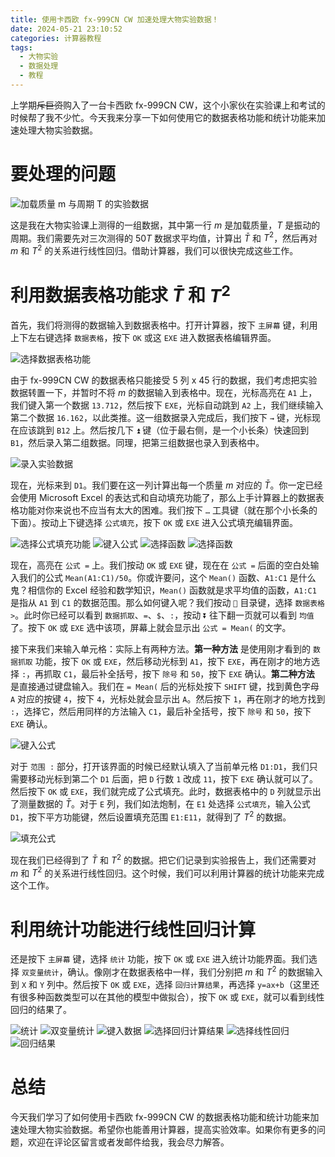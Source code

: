 ```yaml
---
title: 使用卡西欧 fx-999CN CW 加速处理大物实验数据！
date: 2024-05-21 23:10:52
categories: 计算器教程
tags:
  - 大物实验
  - 数据处理
  - 教程
---
```


上学期~~斥巨资~~购入了一台卡西欧 fx-999CN CW，这个小家伙在实验课上和考试的时候帮了我不少忙。今天我来分享一下如何使用它的数据表格功能和统计功能来加速处理大物实验数据。

# 要处理的问题
![加载质量 $m$ 与周期 $T$ 的实验数据](/img/casio-1/capture.png)

这是我在大物实验课上测得的一组数据，其中第一行 $m$ 是加载质量，$T$ 是振动的周期。我们需要先对三次测得的 $50T$ 数据求平均值，计算出 $\bar{T}$ 和 $T^2$，然后再对 $m$ 和 $T^2$ 的关系进行线性回归。借助计算器，我们可以很快完成这些工作。

# 利用数据表格功能求 $\bar{T}$ 和 $T^2$
首先，我们将测得的数据输入到数据表格中。打开计算器，按下 `主屏幕` 键，利用上下左右键选择 `数据表格`，按下 `OK` 或这 `EXE` 进入数据表格编辑界面。

![选择数据表格功能](/img/casio-1/0.jpeg)

由于 fx-999CN CW 的数据表格只能接受 5 列 x 45 行的数据，我们考虑把实验数据转置一下，并暂时不将 $m$ 的数据输入到表格中。现在，光标高亮在 `A1` 上，我们键入第一个数据 `13.712`，然后按下 `EXE`，光标自动跳到 `A2` 上，我们继续输入第二个数据 `16.162`，以此类推。这一组数据录入完成后，我们按下 `→` 键，光标现在应该跳到 `B12` 上。然后按几下 `⏫️` 键（位于最右侧，是一个小长条）快速回到 `B1`，然后录入第二组数据。同理，把第三组数据也录入到表格中。

![录入实验数据](/img/casio-1/1.jpeg)

现在，光标来到 `D1`。我们要在这一列计算出每一个质量 $m$ 对应的 $\bar{T}$。你一定已经会使用 Microsoft Excel 的表达式和自动填充功能了，那么上手计算器上的数据表格功能对你来说也不应当有太大的困难。我们按下 `…` 工具键（就在那个小长条的下面）。按动上下键选择 `公式填充`，按下 `OK` 或 `EXE` 进入公式填充编辑界面。

![选择公式填充功能](/img/casio-1/2.jpeg)
![键入公式](/img/casio-1/5.jpeg)
![选择函数](/img/casio-1/4.jpeg)
![选择函数](/img/casio-1/3.jpeg)

现在，高亮在 `公式 =` 上。我们按动 `OK` 或 `EXE` 键，现在在 `公式 =` 后面的空白处输入我们的公式 `Mean(A1:C1)/50`。你或许要问，这个 `Mean()` 函数、`A1:C1` 是什么鬼？相信你的 Excel 经验和数学知识，`Mean()` 函数就是求平均值的函数，`A1:C1` 是指从 `A1` 到 `C1` 的数据范围。那么如何键入呢？我们按动 `📖` 目录键，选择 `数据表格 >`。此时你已经可以看到 `数据抓取`、`=`、`$`、`:`，按动 `⏬️` 往下翻一页就可以看到 `均值` 了。按下 `OK` 或 `EXE` 选中该项，屏幕上就会显示出 `公式 = Mean(` 的文字。

接下来我们来输入单元格：实际上有两种方法。**第一种方法** 是使用刚才看到的 `数据抓取` 功能，按下 `OK` 或 `EXE`，然后移动光标到 `A1`，按下 `EXE`，再在刚才的地方选择 `:`，再抓取 `C1`，最后补全括号，按下 `除号` 和 `50`，按下 `EXE` 确认。**第二种方法** 是直接通过键盘输入。我们在 `= Mean(` 后的光标处按下 `SHIFT` 键，找到黄色字母 `A` 对应的按键 `4`，按下 `4`，光标处就会显示出 `A`。然后按下 `1`，再在刚才的地方找到 `:`，选择它，然后用同样的方法输入 `C1`，最后补全括号，按下 `除号` 和 `50`，按下 `EXE` 确认。

![键入公式](/img/casio-1/5.jpeg)

对于 `范围 :` 部分，打开该界面的时候已经默认填入了当前单元格 `D1:D1`，我们只需要移动光标到第二个 `D1` 后面，把 `D` 行数 `1` 改成 `11`，按下 `EXE` 确认就可以了。然后按下 `OK` 或 `EXE`，我们就完成了公式填充。此时，数据表格中的 `D` 列就显示出了测量数据的 $\bar{T}$。对于 `E` 列，我们如法炮制，在 `E1` 处选择 `公式填充`，输入公式 `D1`，按下平方功能键，然后设置填充范围 `E1:E11`，就得到了 $T^2$ 的数据。

![填充公式](/img/casio-1/7.jpeg)

现在我们已经得到了 $\bar{T}$ 和 $T^2$ 的数据。把它们记录到实验报告上，我们还需要对 $m$ 和 $T^2$ 的关系进行线性回归。这个时候，我们可以利用计算器的统计功能来完成这个工作。

# 利用统计功能进行线性回归计算

还是按下 `主屏幕` 键，选择 `统计` 功能，按下 `OK` 或 `EXE` 进入统计功能界面。我们选择 `双变量统计`，确认。像刚才在数据表格中一样，我们分别把 $m$ 和 $T^2$ 的数据输入到 `X` 和 `Y` 列中。然后按下 `OK` 或 `EXE`，选择 `回归计算结果`，再选择 `y=ax+b`（这里还有很多种函数类型可以在其他的模型中做拟合），按下 `OK` 或 `EXE`，就可以看到线性回归的结果了。

![统计](/img/casio-1/8.jpeg)
![双变量统计](/img/casio-1/9.jpeg)
![键入数据](/img/casio-1/10.jpeg)
![选择回归计算结果](/img/casio-1/11.jpeg)
![选择线性回归](/img/casio-1/12.jpeg)
![回归结果](/img/casio-1/13.jpeg)

# 总结
今天我们学习了如何使用卡西欧 fx-999CN CW 的数据表格功能和统计功能来加速处理大物实验数据。希望你也能善用计算器，提高实验效率。如果你有更多的问题，欢迎在评论区留言或者发邮件给我，我会尽力解答。